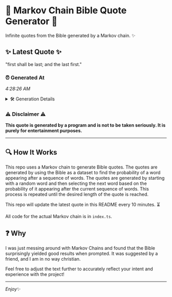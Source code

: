# 📖 Markov Chain Bible Quote Generator 📖

Infinite quotes from the Bible generated by a Markov chain. ✨

## ✨ Latest Quote ✨
"first shall be last; and the last first."

### ⏰ Generated At
*4:28:26 AM*

<details>
    <summary>🛠️ Generation Details</summary>
    <p>
        <strong>🌱 Seed:</strong> first<br>
        <strong>🔄 Iterations:</strong> 7<br>
        <strong>📜 Context History:</strong><br>[ first ]: shall<br>[ first, shall ]: be<br>[ first, shall, be ]: last;<br>[ first, shall, be, last; ]: and<br>[ first, shall, be, last;, and ]: the<br>[ first, shall, be, last;, and, the ]: last<br>[ shall, be, last;, and, the, last ]: first.<br>
    </p>
</details>

### ⚠️ Disclaimer ⚠️
**This quote is generated by a program and is not to be taken seriously. It is purely for entertainment purposes.**

---

## 🔍 How It Works

This repo uses a Markov chain to generate Bible quotes. The quotes are generated by using the Bible as a dataset to find the probability of a word appearing after a sequence of words. The quotes are generated by starting with a random word and then selecting the next word based on the probability of it appearing after the current sequence of words. This process is repeated until the desired length of the quote is reached.

This repo will update the latest quote in this README every 10 minutes. ⏳

All code for the actual Markov chain is in `index.ts`.

## ❓ Why

I was just messing around with Markov Chains and found that the Bible surprisingly yielded good results when prompted. 
It was suggested by a friend, and I am in no way christian.

Feel free to adjust the text further to accurately reflect your intent and experience with the project!

---

*Enjoy*✨
